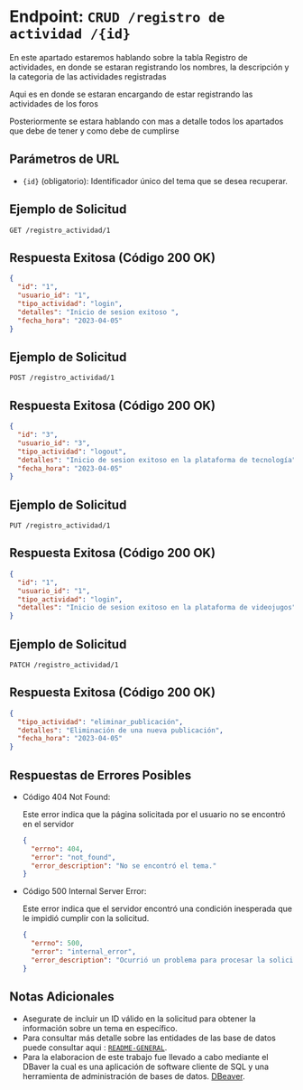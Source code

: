 # Endpoint: `CRUD /registro de actividad /{id}`

En este apartado estaremos hablando sobre la tabla Registro de actividades, en donde se estaran registrando los nombres, la descripción y la categoria de las actividades registradas

Aqui es en donde se estaran encargando de estar registrando las actividades de los foros

Posteriormente se estara hablando con mas a detalle todos los apartados que debe de tener y como debe de cumplirse

## Parámetros de URL
- `{id}` (obligatorio): Identificador único del tema que se desea recuperar.

## Ejemplo de Solicitud
```http
GET /registro_actividad/1
```

## Respuesta Exitosa (Código 200 OK)
```json
{
  "id": "1",
  "usuario_id": "1",
  "tipo_actividad": "login",
  "detalles": "Inicio de sesion exitoso ",
  "fecha_hora": "2023-04-05"
}
```

## Ejemplo de Solicitud
```http
POST /registro_actividad/1
```

## Respuesta Exitosa (Código 200 OK)
```json
{
  "id": "3",
  "usuario_id": "3",
  "tipo_actividad": "logout",
  "detalles": "Inicio de sesion exitoso en la plataforma de tecnología",
  "fecha_hora": "2023-04-05"
}
```

## Ejemplo de Solicitud
```http
PUT /registro_actividad/1
```

## Respuesta Exitosa (Código 200 OK)
```json
{
  "id": "1",
  "usuario_id": "1",
  "tipo_actividad": "login",
  "detalles": "Inicio de sesion exitoso en la plataforma de videojugos",
}
```

## Ejemplo de Solicitud
```http
PATCH /registro_actividad/1
```

## Respuesta Exitosa (Código 200 OK)
```json
{
  "tipo_actividad": "eliminar_publicación",
  "detalles": "Eliminación de una nueva publicación",
  "fecha_hora": "2023-04-05"
}
```

## Respuestas de Errores Posibles
- Código 404 Not Found:

  Este error indica que la página solicitada por el usuario no se encontró en el servidor
  ```json
  {
    "errno": 404,
    "error": "not_found",
    "error_description": "No se encontró el tema."
  }
  ```

- Código 500 Internal Server Error:

  Este error indica que el servidor encontró una condición inesperada que le impidió cumplir con la solicitud.
  ```json
  {
    "errno": 500,
    "error": "internal_error",
    "error_description": "Ocurrió un problema para procesar la solicitud"
  }
  ``` 

## Notas Adicionales

- Asegurate de incluir un ID válido en la solicitud para obtener la información
  sobre un tema en específico.
- Para consultar más detalle sobre las entidades de las base de datos puede consultar aqui : [`README-GENERAL`](../../README.md).
- Para la elaboracion de este trabajo fue llevado a cabo mediante el DBaver la cual es una aplicación de software cliente de SQL y una herramienta de administración de bases de datos. [DBeaver](https://dbeaver.io).